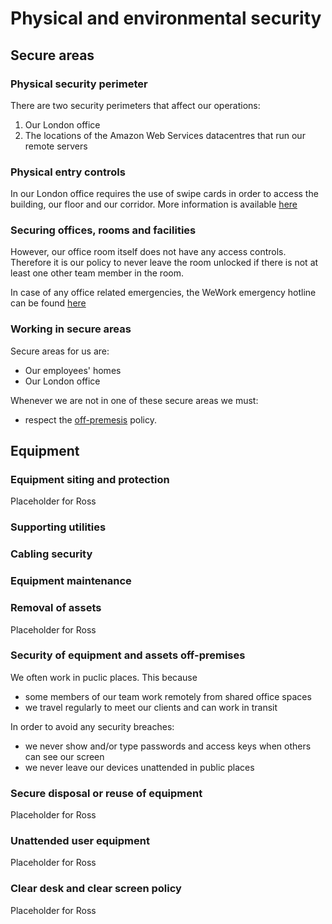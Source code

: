 # Physical and environmental security

## Secure areas

### Physical security perimeter

There are two security perimeters that affect our operations:
1. Our London office
2. The locations of the Amazon Web Services datacentres that run our remote
   servers

### Physical entry controls

In our London office requires the use of swipe cards in order to access the
building, our floor and our corridor. More information is available
[here](https://help.wework.com/hc/en-us/articles/212962043-What-security-measures-does-WeWork-have-in-place-to-protect-members-and-their-property)

### Securing offices, rooms and facilities

However, our office room itself does not
have any access controls. Therefore it is our policy to never leave the room
unlocked if there is not at least one other team member in the room.

In case of any office related emergencies, the WeWork emergency hotline can be
found
[here](https://help.wework.com/hc/en-us/articles/211496006-Does-WeWork-have-an-emergency-hotline-number-)

### Working in secure areas

Secure areas for us are:
* Our employees' homes
* Our London office

Whenever we are not in one of these secure areas we must:
* respect the
[off-premesis](#security-of-equipment-and-assets-off-premises) policy.

## Equipment

### Equipment siting and protection

Placeholder for Ross

### Supporting utilities

### Cabling security

### Equipment maintenance

### Removal of assets

Placeholder for Ross

### Security of equipment and assets off-premises

We often work in puclic places. This because
* some members of our team work remotely from shared office spaces
* we travel regularly to meet our clients and can work in transit

In order to avoid any security breaches:
* we never show and/or type passwords and access keys when others can see our
  screen
* we never leave our devices unattended in public places

### Secure disposal or reuse of equipment

Placeholder for Ross

### Unattended user equipment

Placeholder for Ross

### Clear desk and clear screen policy

Placeholder for Ross

